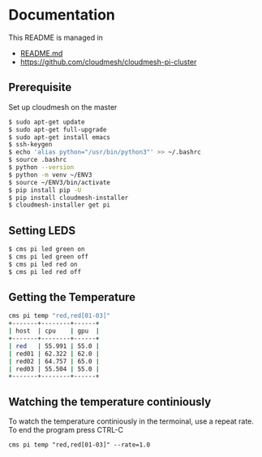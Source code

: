 # Documentation

This README is managed in 

* [README.md](https://github.com/cloudmesh/cloudmesh-pi-cluster/blob/master/README.md)
* <https://github.com/cloudmesh/cloudmesh-pi-cluster>

## Prerequisite

Set up cloudmesh on the master 

```bash
$ sudo apt-get update
$ sudo apt-get full-upgrade
$ sudo apt-get install emacs
$ ssh-keygen
$ echo 'alias python="/usr/bin/python3"' >> ~/.bashrc
$ source .bashrc
$ python --version
$ python -m venv ~/ENV3
$ source ~/ENV3/bin/activate
$ pip install pip -U 
$ pip install cloudmesh-installer 
$ cloudmesh-installer get pi
```

## Setting LEDS

``` bash
$ cms pi led green on
$ cms pi led green off
$ cms pi led red on
$ cms pi led red off
```

## Getting the Temperature

```bash
cms pi temp "red,red[01-03]"
+-------+--------+------+
| host  | cpu    | gpu  |
+-------+--------+------+
| red   | 55.991 | 55.0 |
| red01 | 62.322 | 62.0 |
| red02 | 64.757 | 65.0 |
| red03 | 55.504 | 55.0 |
+-------+--------+------+
```

## Watching the temperature continiously

To watch the temperature continiously in the termoinal, use a repeat rate.  
To end the  program press CTRL-C

```
cms pi temp "red,red[01-03]" --rate=1.0
```
